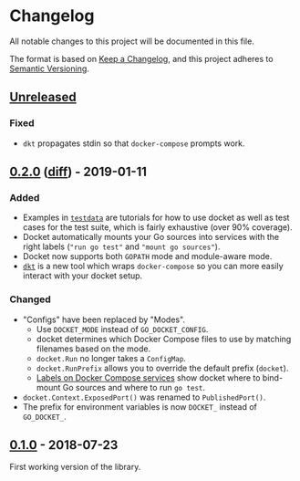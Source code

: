 # Changelog

All notable changes to this project will be documented in this file.

The format is based on [Keep a Changelog](https://keepachangelog.com/en/1.0.0/),
and this project adheres to
[Semantic Versioning](https://semver.org/spec/v2.0.0.html).

## [Unreleased][]

### Fixed

- `dkt` propagates stdin so that `docker-compose` prompts work.

## [0.2.0][] ([diff][0.2.0-diff]) - 2019-01-11

### Added

- Examples in [`testdata`](testdata) are tutorials for how to use docket as well
  as test cases for the test suite, which is fairly exhaustive (over 90%
  coverage).
- Docket automatically mounts your Go sources into services with the right
  labels (`"run go test"` and `"mount go sources"`).
- Docket now supports both `GOPATH` mode and module-aware mode.
- [`dkt`](dkt) is a new tool which wraps `docker-compose` so you can more easily
  interact with your docket setup.

### Changed

- "Configs" have been replaced by "Modes".
  - Use `DOCKET_MODE` instead of `GO_DOCKET_CONFIG`.
  - docket determines which Docker Compose files to use by matching filenames
    based on the mode.
  - `docket.Run` no longer takes a `ConfigMap`.
  - `docket.RunPrefix` allows you to override the default prefix (`docket`).
  - [Labels on Docker Compose services](https://docs.docker.com/compose/compose-file/#labels-2)
    show docket where to bind-mount Go sources and where to run `go test`.
- `docket.Context.ExposedPort()` was renamed to `PublishedPort()`.
- The prefix for environment variables is now `DOCKET_` instead of `GO_DOCKET_`.

## [0.1.0][] - 2018-07-23

First working version of the library.

[unreleased]: https://github.com/bloomberg/docket/compare/v0.2.0...HEAD
[0.2.0-diff]: https://github.com/bloomberg/docket/compare/v0.1.0...v0.2.0
[0.2.0]: https://github.com/bloomberg/docket/releases/tag/v0.2.0
[0.1.0]: https://github.com/bloomberg/docket/releases/tag/v0.1.0
